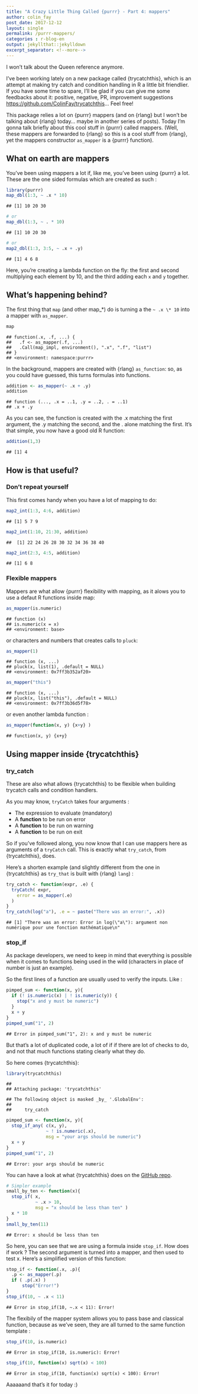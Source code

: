 ```yaml
---
title: "A Crazy Little Thing Called {purrr} - Part 4: mappers"
author: colin_fay
post_date: 2017-12-12
layout: single
permalink: /purrr-mappers/
categories : r-blog-en
output: jekyllthat::jekylldown
excerpt_separator: <!--more-->
---
```


I won’t talk about the Queen reference anymore.

<!--more-->

I’ve been working lately on a new package called {trycatchthis}, which
is an attempt at making try catch and condition handling in R a little
bit friendlier. If you have some time to spare, I’ll be glad if you can
give me some feedbacks about it: positive, negative, PR, improvement
suggestions <https://github.com/ColinFay/trycatchthis>… Feel free\!

This package relies a lot on {purrr} mappers (and on {rlang} but I won’t
be talking about {rlang} today… maybe in another series of posts). Today
I’m gonna talk briefly about this cool stuff in {purrr} called mappers.
(Well, these mappers are forwarded to {rlang} so this is a cool stuff
from {rlang}, yet the mappers constructor `as_mapper` is a {purrr}
function).

## What on earth are mappers

You’ve been using mappers a lot if, like me, you’ve been using {purrr} a
lot. These are the one sided formulas which are created as such :

``` r
library(purrr)
map_dbl(1:3, ~ .x * 10)
```

    ## [1] 10 20 30

``` r
# or 
map_dbl(1:3, ~ . * 10)
```

    ## [1] 10 20 30

``` r
# or 
map2_dbl(1:3, 3:5, ~ .x + .y)
```

    ## [1] 4 6 8

Here, you’re creating a lambda function on the fly: the first and second
multiplying each element by 10, and the third adding each `x` and `y`
together.

## What’s happening behind?

The first thing that `map` (and other map\_\*) do is turning a the `~ .x
\* 10` into a mapper with `as_mapper`.

``` r
map
```

    ## function(.x, .f, ...) {
    ##   .f <- as_mapper(.f, ...)
    ##   .Call(map_impl, environment(), ".x", ".f", "list")
    ## }
    ## <environment: namespace:purrr>

In the background, mappers are created with {rlang} `as_function`: so,
as you could have guessed, this turns formulas into functions.

``` r
addition <- as_mapper(~ .x + .y)
addition
```

    ## function (..., .x = ..1, .y = ..2, . = ..1) 
    ## .x + .y

As you can see, the function is created with the .x matching the first
argument, the .y matching the second, and the . alone matching the
first. It’s that simple, you now have a good old R function:

``` r
addition(1,3)
```

    ## [1] 4

## How is that useful?

### Don’t repeat yourself

This first comes handy when you have a lot of mapping to do:

``` r
map2_int(1:3, 4:6, addition)
```

    ## [1] 5 7 9

``` r
map2_int(1:10, 21:30, addition)
```

    ##  [1] 22 24 26 28 30 32 34 36 38 40

``` r
map2_int(2:3, 4:5, addition)
```

    ## [1] 6 8

### Flexible mappers

Mappers are what allow {purrr} flexibility with mapping, as it alows you
to use a defaut R functions inside map:

``` r
as_mapper(is.numeric)
```

    ## function (x) 
    ## is.numeric(x = x)
    ## <environment: base>

or characters and numbers that creates calls to `pluck`:

``` r
as_mapper(1)
```

    ## function (x, ...) 
    ## pluck(x, list(1), .default = NULL)
    ## <environment: 0x7ff3b352af20>

``` r
as_mapper("this")
```

    ## function (x, ...) 
    ## pluck(x, list("this"), .default = NULL)
    ## <environment: 0x7ff3b36d5f78>

or even another lambda function :

``` r
as_mapper(function(x, y) {x+y} )
```

    ## function(x, y) {x+y}

## Using mapper inside {trycatchthis}

### try\_catch

These are also what allows {trycatchthis} to be flexible when building
trycatch calls and condition handlers.

As you may know, `tryCatch` takes four arguments :

  - The expression to evaluate (mandatory)
  - A **function** to be run on error
  - A **function** to be run on warning
  - A **function** to be run on exit

So if you’ve followed along, you now know that I can use mappers here as
arguments of a `tryCatch` call. This is exactly what `try_catch`, from
{trycatchthis}, does.

Here’s a shorten example (and slightly different from the one in
{trycatchthis} as `try_that` is built with {rlang} `lang`) :

``` r
try_catch <- function(expr, .e) {
  tryCatch( expr,
    error = as_mapper(.e)
  )
}
try_catch(log("a"), .e = ~ paste("There was an error:", .x))
```

    ## [1] "There was an error: Error in log(\"a\"): argument non numérique pour une fonction mathématique\n"

### stop\_if

As package developers, we need to keep in mind that everything is
possible when it comes to functions being used in the wild (characters
in place of number is just an example).

So the first lines of a function are usually used to verify the inputs.
Like :

``` r
pimped_sum <- function(x, y){
  if (! is.numeric(x) | ! is.numeric(y)) {
    stop("x and y must be numeric")
  }
  x + y
}
pimped_sum("1", 2)
```

    ## Error in pimped_sum("1", 2): x and y must be numeric

But that’s a lot of duplicated code, a lot of if if there are lot of
checks to do, and not that much functions stating clearly what they do.

So here comes {trycatchthis}:

``` r
library(trycatchthis)
```

    ## 
    ## Attaching package: 'trycatchthis'

    ## The following object is masked _by_ '.GlobalEnv':
    ## 
    ##     try_catch

``` r
pimped_sum <- function(x, y){
  stop_if_any( c(x, y), 
               ~ ! is.numeric(.x), 
               msg = "your args should be numeric")
  x + y
}
pimped_sum("1", 2)
```

    ## Error: your args should be numeric

You can have a look at what {trycatchthis} does on the [GitHub
repo](https://github.com/ColinFay/trycatchthis).

``` r
# Simpler example
small_by_ten <- function(x){
  stop_if( x, 
           ~ .x > 10, 
           msg = "x should be less than ten" )
  x * 10
}
small_by_ten(11)
```

    ## Error: x should be less than ten

So here, you can see that we are using a formula inside `stop_if`. How
does if work ? The second argument is turned into a mapper, and then
used to test x. Here’s a simplified version of this function:

``` r
stop_if <- function(.x, .p){
  .p <- as_mapper(.p)
  if ( .p(.x) )
      stop("Error!")
}
stop_if(10, ~ .x < 11)
```

    ## Error in stop_if(10, ~.x < 11): Error!

The flexibily of the mapper system allows you to pass base and classical
function, because as we’ve seen, they are all turned to the same
function template :

``` r
stop_if(10, is.numeric)
```

    ## Error in stop_if(10, is.numeric): Error!

``` r
stop_if(10, function(x) sqrt(x) < 100)
```

    ## Error in stop_if(10, function(x) sqrt(x) < 100): Error!

Aaaaaand that’s it for today :)
